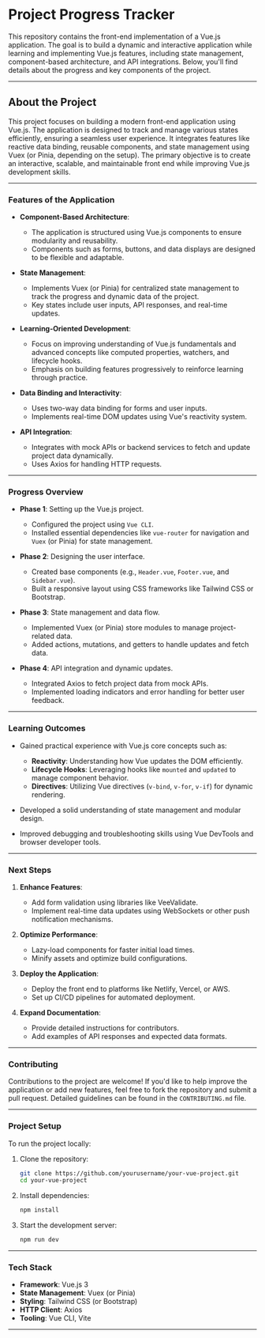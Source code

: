 
# **Project Progress Tracker**

This repository contains the front-end implementation of a Vue.js application. The goal is to build a dynamic and interactive application while learning and implementing Vue.js features, including state management, component-based architecture, and API integrations. Below, you'll find details about the progress and key components of the project.

---

## **About the Project**

This project focuses on building a modern front-end application using Vue.js. The application is designed to track and manage various states efficiently, ensuring a seamless user experience. It integrates features like reactive data binding, reusable components, and state management using Vuex (or Pinia, depending on the setup). The primary objective is to create an interactive, scalable, and maintainable front end while improving Vue.js development skills.

---

### **Features of the Application**

- **Component-Based Architecture**: 
  - The application is structured using Vue.js components to ensure modularity and reusability.
  - Components such as forms, buttons, and data displays are designed to be flexible and adaptable.

- **State Management**:
  - Implements Vuex (or Pinia) for centralized state management to track the progress and dynamic data of the project.
  - Key states include user inputs, API responses, and real-time updates.

- **Learning-Oriented Development**:
  - Focus on improving understanding of Vue.js fundamentals and advanced concepts like computed properties, watchers, and lifecycle hooks.
  - Emphasis on building features progressively to reinforce learning through practice.

- **Data Binding and Interactivity**:
  - Uses two-way data binding for forms and user inputs.
  - Implements real-time DOM updates using Vue's reactivity system.

- **API Integration**:
  - Integrates with mock APIs or backend services to fetch and update project data dynamically.
  - Uses Axios for handling HTTP requests.

---

### **Progress Overview**

- **Phase 1**: Setting up the Vue.js project.
  - Configured the project using `Vue CLI`.
  - Installed essential dependencies like `vue-router` for navigation and `Vuex` (or Pinia) for state management.

- **Phase 2**: Designing the user interface.
  - Created base components (e.g., `Header.vue`, `Footer.vue`, and `Sidebar.vue`).
  - Built a responsive layout using CSS frameworks like Tailwind CSS or Bootstrap.

- **Phase 3**: State management and data flow.
  - Implemented Vuex (or Pinia) store modules to manage project-related data.
  - Added actions, mutations, and getters to handle updates and fetch data.

- **Phase 4**: API integration and dynamic updates.
  - Integrated Axios to fetch project data from mock APIs.
  - Implemented loading indicators and error handling for better user feedback.

---

### **Learning Outcomes**

- Gained practical experience with Vue.js core concepts such as:
  - **Reactivity**: Understanding how Vue updates the DOM efficiently.
  - **Lifecycle Hooks**: Leveraging hooks like `mounted` and `updated` to manage component behavior.
  - **Directives**: Utilizing Vue directives (`v-bind`, `v-for`, `v-if`) for dynamic rendering.

- Developed a solid understanding of state management and modular design.

- Improved debugging and troubleshooting skills using Vue DevTools and browser developer tools.

---

### **Next Steps**

1. **Enhance Features**:
   - Add form validation using libraries like VeeValidate.
   - Implement real-time data updates using WebSockets or other push notification mechanisms.

2. **Optimize Performance**:
   - Lazy-load components for faster initial load times.
   - Minify assets and optimize build configurations.

3. **Deploy the Application**:
   - Deploy the front end to platforms like Netlify, Vercel, or AWS.
   - Set up CI/CD pipelines for automated deployment.

4. **Expand Documentation**:
   - Provide detailed instructions for contributors.
   - Add examples of API responses and expected data formats.

---

### **Contributing**

Contributions to the project are welcome! If you'd like to help improve the application or add new features, feel free to fork the repository and submit a pull request. Detailed guidelines can be found in the `CONTRIBUTING.md` file.

---

### **Project Setup**

To run the project locally:

1. Clone the repository:
   ```bash
   git clone https://github.com/yourusername/your-vue-project.git
   cd your-vue-project
   ```

2. Install dependencies:
   ```bash
   npm install
   ```

3. Start the development server:
   ```bash
   npm run dev
   ```

---

### **Tech Stack**

- **Framework**: Vue.js 3
- **State Management**: Vuex (or Pinia)
- **Styling**: Tailwind CSS (or Bootstrap)
- **HTTP Client**: Axios
- **Tooling**: Vue CLI, Vite

---

